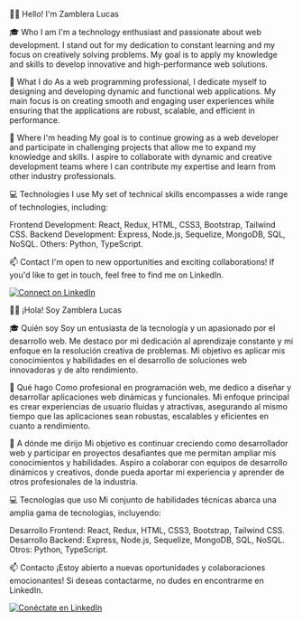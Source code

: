 👋👋 Hello! I'm Zamblera Lucas

🎓 Who I am
I'm a technology enthusiast and passionate about web development. I stand out for my dedication to constant learning and my focus on creatively solving problems. My goal is to apply my knowledge and skills to develop innovative and high-performance web solutions.

💼 What I do
As a web programming professional, I dedicate myself to designing and developing dynamic and functional web applications. My main focus is on creating smooth and engaging user experiences while ensuring that the applications are robust, scalable, and efficient in performance.

🚀 Where I'm heading
My goal is to continue growing as a web developer and participate in challenging projects that allow me to expand my knowledge and skills. I aspire to collaborate with dynamic and creative development teams where I can contribute my expertise and learn from other industry professionals.

💻 Technologies I use
My set of technical skills encompasses a wide range of technologies, including:

Frontend Development: React, Redux, HTML, CSS3, Bootstrap, Tailwind CSS.
Backend Development: Express, Node.js, Sequelize, MongoDB, SQL, NoSQL.
Others: Python, TypeScript.

📫 Contact
I'm open to new opportunities and exciting collaborations! If you'd like to get in touch, feel free to find me on LinkedIn.

[![Connect on LinkedIn](https://img.shields.io/badge/Connect%20on-LinkedIn-blue.svg)](https://www.linkedin.com/in/lucas-daniel-zamblera-a80275217/?locale=en_US)


👋👋 ¡Hola! Soy Zamblera Lucas

🎓 Quién soy
Soy un entusiasta de la tecnología y un apasionado por el desarrollo web. Me destaco por mi dedicación al aprendizaje constante y mi enfoque en la resolución creativa de problemas. Mi objetivo es aplicar mis conocimientos y habilidades en el desarrollo de soluciones web innovadoras y de alto rendimiento.

💼 Qué hago
Como profesional en programación web, me dedico a diseñar y desarrollar aplicaciones web dinámicas y funcionales. Mi enfoque principal es crear experiencias de usuario fluidas y atractivas, asegurando al mismo tiempo que las aplicaciones sean robustas, escalables y eficientes en cuanto a rendimiento.

🚀 A dónde me dirijo
Mi objetivo es continuar creciendo como desarrollador web y participar en proyectos desafiantes que me permitan ampliar mis conocimientos y habilidades. Aspiro a colaborar con equipos de desarrollo dinámicos y creativos, donde pueda aportar mi experiencia y aprender de otros profesionales de la industria.

💻 Tecnologías que uso
Mi conjunto de habilidades técnicas abarca una amplia gama de tecnologías, incluyendo:

Desarrollo Frontend: React, Redux, HTML, CSS3, Bootstrap, Tailwind CSS.
Desarrollo Backend: Express, Node.js, Sequelize, MongoDB, SQL, NoSQL.
Otros: Python, TypeScript.

📫 Contacto
¡Estoy abierto a nuevas oportunidades y colaboraciones emocionantes! Si deseas contactarme, no dudes en encontrarme en LinkedIn.

[![Conéctate en LinkedIn](https://img.shields.io/badge/Conéctate%20en-LinkedIn-blue.svg)](https://www.linkedin.com/in/lucas-daniel-zamblera-a80275217/?locale=es_ES)

